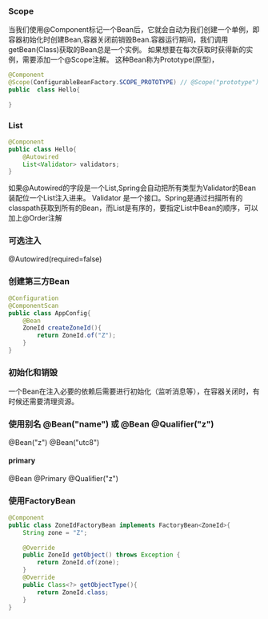 ### Scope 

当我们使用@Component标记一个Bean后，它就会自动为我们创建一个单例，即容器初始化时创建Bean,容器关闭前销毁Bean.容器运行期间，我们调用getBean(Class)获取的Bean总是一个实例。
如果想要在每次获取时获得新的实例，需要添加一个@Scope注解。 这种Bean称为Prototype(原型)，

```java
@Component
@Scope(ConfigurableBeanFactory.SCOPE_PROTOTYPE) // @Scope("prototype")
public  class Hello{
    
}
```
### List
```java
@Component
public class Hello{
    @Autowired
    List<Validator> validators;
}
```

如果@Autowired的字段是一个List,Spring会自动把所有类型为Validator的Bean装配位一个List注入进来。 Validator 是一个接口。Spring是通过扫描所有的classpath获取到所有的Bean，而List是有序的，要指定List中Bean的顺序，可以加上@Order注解

### 可选注入

@Autowired(required=false)

### 创建第三方Bean

```java
@Configuration
@ComponentScan
public class AppConfig{
    @Bean
    ZoneId createZoneId(){
        return ZoneId.of("Z");
    }
}
```

### 初始化和销毁

一个Bean在注入必要的依赖后需要进行初始化（监听消息等），在容器关闭时，有时候还需要清理资源。


### 使用别名 @Bean("name") 或 @Bean  @Qualifier("z")


@Bean("z")
@Bean("utc8")


#### primary

@Bean
@Primary
@Qualifier("z")


### 使用FactoryBean

```java
@Component
public class ZoneIdFactoryBean implements FactoryBean<ZoneId>{
    String zone = "Z";
    
    @Override
    public ZoneId getObject() throws Exception {
        return ZoneId.of(zone);
    }
    @Override
    public Class<?> getObjectType(){
        return ZoneId.class;
    }
}
```


